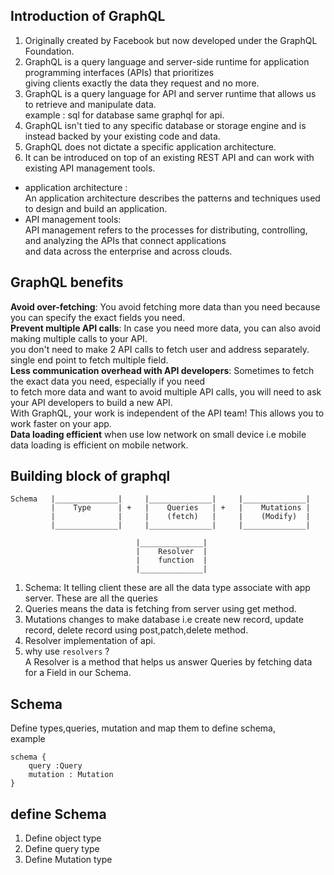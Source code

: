 ## Introduction of GraphQL       
  
1. Originally created by Facebook but now developed under the GraphQL Foundation.    
1. GraphQL is a query language and server-side runtime for application programming interfaces (APIs) that prioritizes    
giving clients exactly the data they request and no more.   
1. GraphQL is a query language for API and server runtime that allows us to retrieve and manipulate data.   
example :  sql for database same graphql for api. 
1. GraphQL isn't tied to any specific database or storage engine and is instead backed by your existing code and data.     
1. GraphQL does not dictate a specific application architecture.   
1. It can be introduced on top of an existing REST API and can work with existing API management tools.  

* application architecture :   
    An application architecture describes the patterns and techniques used to design and build an application.     
* API management tools:  
    API management refers to the processes for distributing, controlling, and analyzing the APIs that connect applications   
     and data across the enterprise and across clouds.     


##  GraphQL benefits
**Avoid over-fetching**: You avoid fetching more data than you need because you can specify the exact fields you need.    
**Prevent multiple API calls**: In case you need more data, you can also avoid making multiple calls to your API.   
you don't need to make 2 API calls to fetch user and address separately. single end point to fetch multiple field.    
**Less communication overhead with API developers**: Sometimes to fetch the exact data you need, especially if you need     
to fetch more data and want to avoid multiple API calls, you will need to ask your API developers to build a new API.     
 With GraphQL, your work is independent of the API team! This allows you to work faster on your app.   
**Data loading efficient** when use low network on small device i.e mobile data loading is efficient on mobile network.    

## Building block of graphql  
```         
Schema   |______________|     |______________|     |______________|                                          
         |    Type      | +   |    Queries   | +   |    Mutations |
         |              |     |    (fetch)   |     |    (Modify)  |
         |______________|     |______________|     |______________| 
        
                            |______________|
                            |    Resolver  | 
                            |    function  | 
                            |______________|
```     

1. Schema: It telling client these are all the data type associate with app server. 
These are all the queries 
1. Queries means the data is fetching from server using get method.  
1. Mutations changes to make database i.e create new record, update record, delete record using post,patch,delete method.   
1. Resolver implementation of api.    
1. why use `resolvers` ?   
A Resolver is a method that helps us answer Queries by fetching data for a Field in our Schema.     

## Schema      
Define types,queries, mutation and map them to define schema,   
example   
```   
schema {
    query :Query
    mutation : Mutation
}
```
## define Schema   
1. Define object type  
1. Define query type  
1. Define Mutation type   